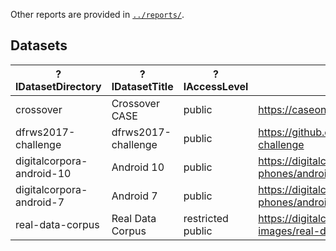 <!--
WARNING - The README.md file is generated from README.md.in and various data sources.  If you want to modify narrative text, modify README.md.in.  If results in tables need to be updated, please revise, or request revision to, the appropriate data files.
-->


Other reports are provided in [`../reports/`](../reports/).


## Datasets

| ?lDatasetDirectory        | ?lDatasetTitle      | ?lAccessLevel     | ?nLandingPage                                                   |
|---------------------------|---------------------|-------------------|-----------------------------------------------------------------|
| crossover                 | Crossover CASE      | public            | https://caseontology.org/examples/crossover/                    |
| dfrws2017-challenge       | dfrws2017-challenge | public            | https://github.com/dfrws/dfrws2017-challenge                    |
| digitalcorpora-android-10 | Android 10          | public            | https://digitalcorpora.org/corpora/cell-phones/android-10/      |
| digitalcorpora-android-7  | Android 7           | public            | https://digitalcorpora.org/corpora/cell-phones/android-7/       |
| real-data-corpus          | Real Data Corpus    | restricted public | https://digitalcorpora.org/corpora/disk-images/real-data-corpus |
